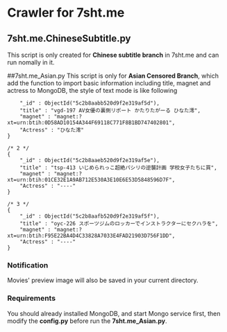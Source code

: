# Crawler for 7sht.me

## 7sht.me.ChineseSubtitle.py
This script is only created for **Chinese subtitle branch** in 7sht.me and can run nomally in it.

##7sht.me_Asian.py
This script is only for **Asian Censored Branch**, which add the function to import basic information including title, magnet and actress to MongoDB, the style of text mode is like following

```{
    "_id" : ObjectId("5c2b8aabb520d9f2e319af5d"),
    "title" : "vgd-197 AV女優の裏側リポート かたりたがーる ひなた澪",
    "magnet" : "magnet:?xt=urn:btih:0D58AD10154A344F69118C771F8B1BD747402801",
    "Actress" : "ひなた澪"
}

/* 2 */
{
    "_id" : ObjectId("5c2b8aaeb520d9f2e319af5e"),
    "title" : "tsp-413 いじめられっこ超絶パシリの逆襲計画 学校女子たちに買",
    "magnet" : "magnet:?xt=urn:btih:01CE32E1A9AB712E530A3E10E6E53D5848596D7F",
    "Actress" : "----"
}

/* 3 */
{
    "_id" : ObjectId("5c2b8aafb520d9f2e319af5f"),
    "title" : "oyc-226 スポーツジムのロッカーでインストラクターにセクハラを",
    "magnet" : "magnet:?xt=urn:btih:F95E22BA4D4C33828A7033E4FAD21903D756F1DD",
    "Actress" : "----"
}
```

### Notification

Movies' preview image will also be saved in your current directory.

### Requirements

You should already installed MongoDB, and start Mongo service first, then modify the **config.py** before run the **7sht.me_Asian.py**.
